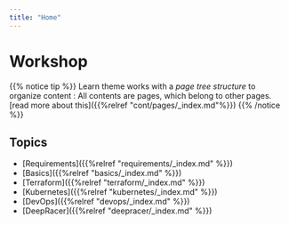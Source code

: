 ```yaml
---
title: "Home"
---
```


# Workshop

{{% notice tip %}}
Learn theme works with a _page tree structure_ to organize content : All contents are pages, which belong to other pages. [read more about this]({{%relref "cont/pages/_index.md"%}})
{{% /notice %}}

## Topics

* [Requirements]({{%relref "requirements/_index.md" %}})
* [Basics]({{%relref "basics/_index.md" %}})
* [Terraform]({{%relref "terraform/_index.md" %}})
* [Kubernetes]({{%relref "kubernetes/_index.md" %}})
* [DevOps]({{%relref "devops/_index.md" %}})
* [DeepRacer]({{%relref "deepracer/_index.md" %}})
